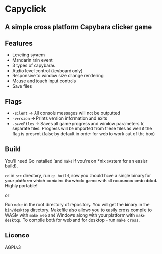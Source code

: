 # Capyclick
## A simple cross platform Capybara clicker game

## Features

- Leveling system
- Mandarin rain event
- 3 types of capybaras
- Audio level control (keyboard only)
- Responsive to window size change rendering
- Mouse and touch input controls
- Save files

## Flags

- `-silent` -> All console messages will not be outputted
- `-version` -> Prints version information and exits
- `-saveFiles` -> Saves all game progress and window parameters to separate files. Progress will be imported from these files as well if the flag is present (false by default in order for web to work out of the box)


## Build

You'll need Go installed (and `make` if you're on *nix system for an easier build).

`cd` in `src` directory, run `go build`, now you should have a single binary for your platform which contains the whole game with all resources embedded. Highly portable!

or

Run `make` in the root directory of repository. You will get the binary in the `bin/desktop` directory. Makefile also allows you to easily cross compile to WASM with `make web` and Windows along with your platform with `make desktop`. To compile both for web and for desktop - run `make cross`. 

## License

AGPLv3